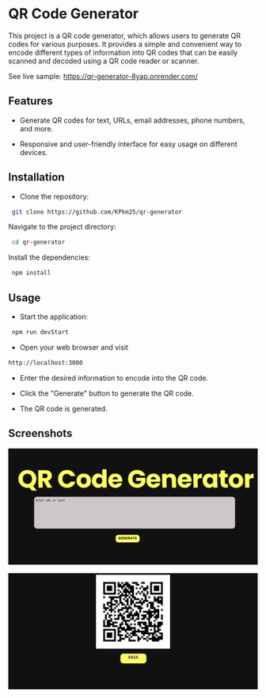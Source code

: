 
# QR Code Generator

This project is a QR code generator, which allows users to generate QR codes for various purposes. It provides a simple and convenient way to encode different types of information into QR codes that can be easily scanned and decoded using a QR code reader or scanner. 

See live sample: https://qr-generator-8yap.onrender.com/

## Features

* Generate QR codes for text, URLs, email addresses, phone numbers, and more.

* Responsive and user-friendly interface for easy usage on different devices.


## Installation

* Clone the repository:
```bash
 git clone https://github.com/KPkm25/qr-generator
 ```

Navigate to the project directory:
```bash
 cd qr-generator
 ```

Install the dependencies:
```bash
 npm install
 ```


    
## Usage

* Start the application:
```bash
 npm run devStart
 ```
* Open your web browser and visit 
```bash 
http://localhost:3000
```
* Enter the desired information to encode into the QR code.

* Click the "Generate" button to generate the QR code.

* The QR code is generated.

## Screenshots

![](https://github.com/KPkm25/qr-generator/blob/main/home.png?raw="true")

![](https://github.com/KPkm25/qr-generator/blob/main/scan.png?raw="true")
